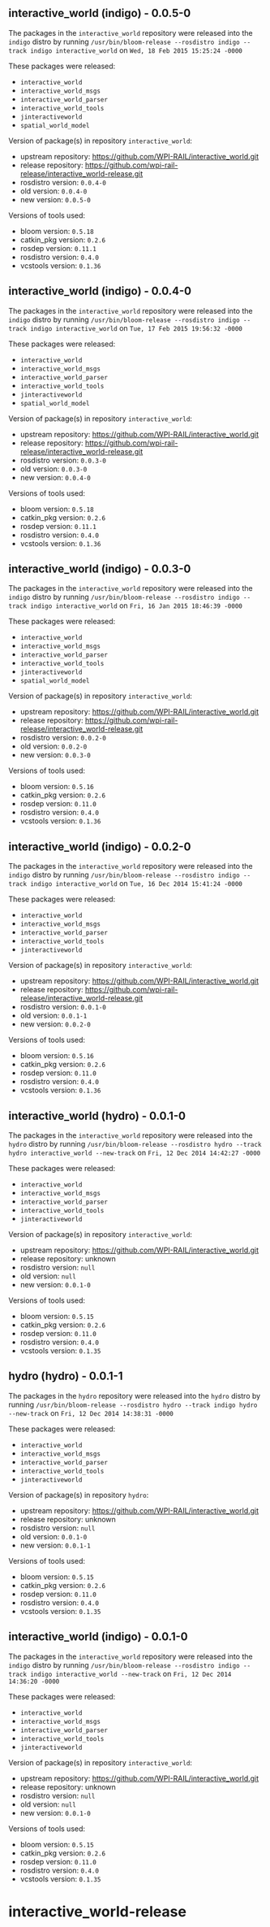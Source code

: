 ## interactive_world (indigo) - 0.0.5-0

The packages in the `interactive_world` repository were released into the `indigo` distro by running `/usr/bin/bloom-release --rosdistro indigo --track indigo interactive_world` on `Wed, 18 Feb 2015 15:25:24 -0000`

These packages were released:
- `interactive_world`
- `interactive_world_msgs`
- `interactive_world_parser`
- `interactive_world_tools`
- `jinteractiveworld`
- `spatial_world_model`

Version of package(s) in repository `interactive_world`:
- upstream repository: https://github.com/WPI-RAIL/interactive_world.git
- release repository: https://github.com/wpi-rail-release/interactive_world-release.git
- rosdistro version: `0.0.4-0`
- old version: `0.0.4-0`
- new version: `0.0.5-0`

Versions of tools used:
- bloom version: `0.5.18`
- catkin_pkg version: `0.2.6`
- rosdep version: `0.11.1`
- rosdistro version: `0.4.0`
- vcstools version: `0.1.36`


## interactive_world (indigo) - 0.0.4-0

The packages in the `interactive_world` repository were released into the `indigo` distro by running `/usr/bin/bloom-release --rosdistro indigo --track indigo interactive_world` on `Tue, 17 Feb 2015 19:56:32 -0000`

These packages were released:
- `interactive_world`
- `interactive_world_msgs`
- `interactive_world_parser`
- `interactive_world_tools`
- `jinteractiveworld`
- `spatial_world_model`

Version of package(s) in repository `interactive_world`:
- upstream repository: https://github.com/WPI-RAIL/interactive_world.git
- release repository: https://github.com/wpi-rail-release/interactive_world-release.git
- rosdistro version: `0.0.3-0`
- old version: `0.0.3-0`
- new version: `0.0.4-0`

Versions of tools used:
- bloom version: `0.5.18`
- catkin_pkg version: `0.2.6`
- rosdep version: `0.11.1`
- rosdistro version: `0.4.0`
- vcstools version: `0.1.36`


## interactive_world (indigo) - 0.0.3-0

The packages in the `interactive_world` repository were released into the `indigo` distro by running `/usr/bin/bloom-release --rosdistro indigo --track indigo interactive_world` on `Fri, 16 Jan 2015 18:46:39 -0000`

These packages were released:
- `interactive_world`
- `interactive_world_msgs`
- `interactive_world_parser`
- `interactive_world_tools`
- `jinteractiveworld`
- `spatial_world_model`

Version of package(s) in repository `interactive_world`:
- upstream repository: https://github.com/WPI-RAIL/interactive_world.git
- release repository: https://github.com/wpi-rail-release/interactive_world-release.git
- rosdistro version: `0.0.2-0`
- old version: `0.0.2-0`
- new version: `0.0.3-0`

Versions of tools used:
- bloom version: `0.5.16`
- catkin_pkg version: `0.2.6`
- rosdep version: `0.11.0`
- rosdistro version: `0.4.0`
- vcstools version: `0.1.36`


## interactive_world (indigo) - 0.0.2-0

The packages in the `interactive_world` repository were released into the `indigo` distro by running `/usr/bin/bloom-release --rosdistro indigo --track indigo interactive_world` on `Tue, 16 Dec 2014 15:41:24 -0000`

These packages were released:
- `interactive_world`
- `interactive_world_msgs`
- `interactive_world_parser`
- `interactive_world_tools`
- `jinteractiveworld`

Version of package(s) in repository `interactive_world`:
- upstream repository: https://github.com/WPI-RAIL/interactive_world.git
- release repository: https://github.com/wpi-rail-release/interactive_world-release.git
- rosdistro version: `0.0.1-0`
- old version: `0.0.1-1`
- new version: `0.0.2-0`

Versions of tools used:
- bloom version: `0.5.16`
- catkin_pkg version: `0.2.6`
- rosdep version: `0.11.0`
- rosdistro version: `0.4.0`
- vcstools version: `0.1.36`


## interactive_world (hydro) - 0.0.1-0

The packages in the `interactive_world` repository were released into the `hydro` distro by running `/usr/bin/bloom-release --rosdistro hydro --track hydro interactive_world --new-track` on `Fri, 12 Dec 2014 14:42:27 -0000`

These packages were released:
- `interactive_world`
- `interactive_world_msgs`
- `interactive_world_parser`
- `interactive_world_tools`
- `jinteractiveworld`

Version of package(s) in repository `interactive_world`:
- upstream repository: https://github.com/WPI-RAIL/interactive_world.git
- release repository: unknown
- rosdistro version: `null`
- old version: `null`
- new version: `0.0.1-0`

Versions of tools used:
- bloom version: `0.5.15`
- catkin_pkg version: `0.2.6`
- rosdep version: `0.11.0`
- rosdistro version: `0.4.0`
- vcstools version: `0.1.35`


## hydro (hydro) - 0.0.1-1

The packages in the `hydro` repository were released into the `hydro` distro by running `/usr/bin/bloom-release --rosdistro hydro --track indigo hydro --new-track` on `Fri, 12 Dec 2014 14:38:31 -0000`

These packages were released:
- `interactive_world`
- `interactive_world_msgs`
- `interactive_world_parser`
- `interactive_world_tools`
- `jinteractiveworld`

Version of package(s) in repository `hydro`:
- upstream repository: https://github.com/WPI-RAIL/interactive_world.git
- release repository: unknown
- rosdistro version: `null`
- old version: `0.0.1-0`
- new version: `0.0.1-1`

Versions of tools used:
- bloom version: `0.5.15`
- catkin_pkg version: `0.2.6`
- rosdep version: `0.11.0`
- rosdistro version: `0.4.0`
- vcstools version: `0.1.35`


## interactive_world (indigo) - 0.0.1-0

The packages in the `interactive_world` repository were released into the `indigo` distro by running `/usr/bin/bloom-release --rosdistro indigo --track indigo interactive_world --new-track` on `Fri, 12 Dec 2014 14:36:20 -0000`

These packages were released:
- `interactive_world`
- `interactive_world_msgs`
- `interactive_world_parser`
- `interactive_world_tools`
- `jinteractiveworld`

Version of package(s) in repository `interactive_world`:
- upstream repository: https://github.com/WPI-RAIL/interactive_world.git
- release repository: unknown
- rosdistro version: `null`
- old version: `null`
- new version: `0.0.1-0`

Versions of tools used:
- bloom version: `0.5.15`
- catkin_pkg version: `0.2.6`
- rosdep version: `0.11.0`
- rosdistro version: `0.4.0`
- vcstools version: `0.1.35`


interactive_world-release
=========================
